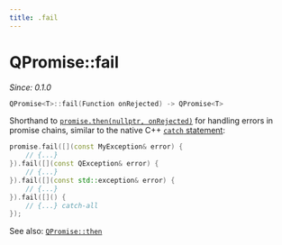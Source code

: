 ```yaml
---
title: .fail
---
```


# QPromise::fail

*Since: 0.1.0*

```cpp
QPromise<T>::fail(Function onRejected) -> QPromise<T>
```

Shorthand to [`promise.then(nullptr, onRejected)`](then.md) for handling errors in promise chains,
similar to the native C++ [`catch` statement](http://en.cppreference.com/w/cpp/language/try_catch):

```cpp
promise.fail([](const MyException& error) {
    // {...}
}).fail([](const QException& error) {
    // {...}
}).fail([](const std::exception& error) {
    // {...}
}).fail([]() {
    // {...} catch-all
});
```

See also: [`QPromise::then`](then.md)
